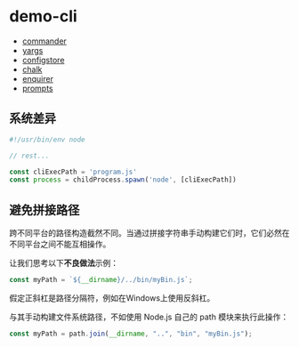 # demo-cli


- [commander](https://github.com/tj/commander.js/blob/master/Readme_zh-CN.md)
- [yargs](https://github.com/yargs/yargs)
- [configstore](https://www.npmjs.com/package/configstore)
- [chalk](https://www.npmjs.com/package/chalk)
- [enquirer](https://www.npmjs.com/package/enquirer)
- [prompts](https://www.npmjs.com/package/prompts)

## 系统差异

```js
#!/usr/bin/env node

// rest...
```

```js
const cliExecPath = 'program.js'
const process = childProcess.spawn('node', [cliExecPath])
```

## 避免拼接路径

跨不同平台的路径构造截然不同。当通过拼接字符串手动构建它们时，它们必然在不同平台之间不能互相操作。

让我们思考以下**不良做法**示例：

```js
const myPath = `${__dirname}/../bin/myBin.js`;
```

假定正斜杠是路径分隔符，例如在Windows上使用反斜杠。

与其手动构建文件系统路径，不如使用 Node.js 自己的 path 模块来执行此操作：

```js
const myPath = path.join(__dirname, "..", "bin", "myBin.js");
```